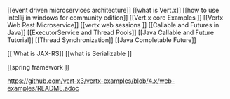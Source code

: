 [[event driven microservices architecture]]
[[what is Vert.x]]
[[how to use intellij in windows for community edition]]
[[Vert.x core Examples ]]
[[Vertx Web Rest Microservice]]
[[vertx web sessions ]]
[[Callable and Futures in Java]]
[[ExecutorService and Thread Pools]]
[[Java Callable and Future Tutorial]]
[[Thread Synchronization]]
[[Java Completable Future]]

[[ What is JAX-RS]]
[[what is Serializable ]]

[[spring framework ]]






https://github.com/vert-x3/vertx-examples/blob/4.x/web-examples/README.adoc